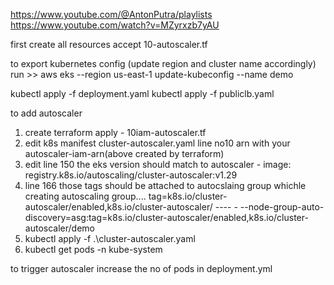 https://www.youtube.com/@AntonPutra/playlists
https://www.youtube.com/watch?v=MZyrxzb7yAU

first create all resources accept 10-autoscaler.tf

to export kubernetes config (update region and cluster name accordingly)
run >> aws eks --region us-east-1 update-kubeconfig --name demo

kubectl apply -f deployment.yaml
kubectl apply -f publiclb.yaml


to add autoscaler 

1. create terraform apply - 10iam-autoscaler.tf
2. edit k8s manifest cluster-autoscaler.yaml line no10 arn with your autoscaler-iam-arn(above created by terraform)
3. edit line 150 the eks version should match to autoscaler - image: registry.k8s.io/autoscaling/cluster-autoscaler:v1.29
4. line 166 those tags should be attached to autocslaing group whichle creating autoscaling group.... 
tag=k8s.io/cluster-autoscaler/enabled,k8s.io/cluster-autoscaler/<idit ur cluster name here>  ---- - --node-group-auto-discovery=asg:tag=k8s.io/cluster-autoscaler/enabled,k8s.io/cluster-autoscaler/demo
5. kubectl apply -f .\cluster-autoscaler.yaml
6. kubectl get pods -n kube-system

to trigger autoscaler increase the no of pods in deployment.yml
